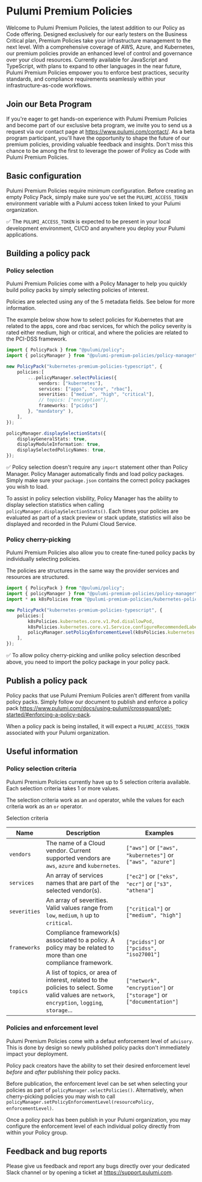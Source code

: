 # Pulumi Premium Policies

Welcome to Pulumi Premium Policies, the latest addition to our Policy as Code offering. Designed exclusively for our early testers on the Business Critical plan, Premium Policies take your infrastructure management to the next level. With a comprehensive coverage of AWS, Azure, and Kubernetes, our premium policies provide an enhanced level of control and governance over your cloud resources. Currently available for JavaScript and TypeScript, with plans to expand to other languages in the near future, Pulumi Premium Policies empower you to enforce best practices, security standards, and compliance requirements seamlessly within your infrastructure-as-code workflows.

## Join our Beta Program

If you're eager to get hands-on experience with Pulumi Premium Policies and become part of our exclusive beta program, we invite you to send us a request via our contact page at <https://www.pulumi.com/contact/>. As a beta program participant, you'll have the opportunity to shape the future of our premium policies, providing valuable feedback and insights. Don't miss this chance to be among the first to leverage the power of Policy as Code with Pulumi Premium Policies.

## Basic configuration

Pulumi Premium Policies require minimum configuration. Before creating an empty Policy Pack, simply make sure you've set the `PULUMI_ACCESS_TOKEN` environment variable with a Pulumi access token linked to your Pulumi organization.

✅ The `PULUMI_ACCESS_TOKEN` is expected to be present in your local development environment, CI/CD and anywhere you deploy your Pulumi applications.

## Building a policy pack

### Policy selection

Pulumi Premium Policies come with a Policy Manager to help you quickly build policy packs by simply selecting policies of interest.

Policies are selected using any of the 5 metadata fields. See below for more information.

The example below show how to select policies for Kubernetes that are related to the apps, core and rbac services, for which the policy severity is rated either medium, high or critical, and where the policies are related to the PCI-DSS framework.

```ts
import { PolicyPack } from "@pulumi/policy";
import { policyManager } from "@pulumi-premium-policies/policy-manager";

new PolicyPack("kubernetes-premium-policies-typescript", {
    policies:[
        ...policyManager.selectPolicies({
            vendors: ["kubernetes"],
            services: ["apps", "core", "rbac"],
            severities: ["medium", "high", "critical"],
            // topics: ["encryption"],
            frameworks: ["pcidss"]
        }, "mandatory" ),
    ],
});

policyManager.displaySelectionStats({
    displayGeneralStats: true,
    displayModuleInformation: true,
    displaySelectedPolicyNames: true,
});

```

✅ Policy selection doesn't require any `import` statement other than Policy Manager. Policy Manager automatically finds and load policy packages. Simply make sure your `package.json` contains the correct policy packages you wish to load.

To assist in policy selection visbility, Policy Manager has the ability to display selection statistics when calling `policyManager.displaySelectionStats()`. Each times your policies are evaluated as part of a stack preview or stack update, statistics will also be displayed and recorded in the Pulumi Cloud Service.

### Policy cherry-picking

Pulumi Premium Policies also allow you to create fine-tuned policy packs by individually selecting policies.

The policies are structures in the same way the provider services and resources are structured.

```ts
import { PolicyPack } from "@pulumi/policy";
import { policyManager } from "@pulumi-premium-policies/policy-manager";
import * as k8sPolicies from "@pulumi-premium-policies/kubernetes-policies";

new PolicyPack("kubernetes-premium-policies-typescript", {
    policies:[
        k8sPolicies.kubernetes.core.v1.Pod.disallowPod,
        k8sPolicies.kubernetes.core.v1.Service.configureRecommendedLabels,
        policyManager.setPolicyEnforcementLevel(k8sPolicies.kubernetes.apps.v1.Deployment.configureMinimumReplicaCount, "mandatory"),
    ],
});
```

✅ To allow policy cherry-picking and unlike policy selection described above, you need to import the policy package in your policy pack.

## Publish a policy pack

Policy packs that use Pulumi Premium Policies aren't different from vanilla policy packs. Simply follow our document to publish and enforce a policy pack <https://www.pulumi.com/docs/using-pulumi/crossguard/get-started/#enforcing-a-policy-pack>.

When a policy pack is being installed, it will expect a `PULUMI_ACCESS_TOKEN` associated with your Pulumi organization.

## Useful information

### Policy selection criteria

Pulumi Premium Policies currently have up to 5 selection criteria available. Each selection criteria takes 1 or more values.

The selection criteria work as an `and` operator, while the values for each criteria work as an `or` operator.

Selection criteria

| Name         | Description                                                                                                                                      | Examples                                                            |
|--------------|--------------------------------------------------------------------------------------------------------------------------------------------------|---------------------------------------------------------------------|
| `vendors`    | The name of a Cloud vendor. Current supported vendors are `aws`, `azure` and `kubernetes`.                                                       | `["aws"]` or `["aws", "kubernetes"]` or `["aws", "azure"]`          |
| `services`   | An array of services names that are part of the selected vendor(s).                                                                              | `["ec2"]` or `["eks", "ecr"]` or `["s3", "athena"]`                 |
| `severities` | An array of severities. Valid values range from `low`, `medium`, `h` up to `critical`.                                                           | `["critical"]` or `["medium", "high"]`                              |
| `frameworks` | Compliance framework(s) associated to a policy. A policy may be related to more than one compliance framework.                                   | `["pcidss"]` or `["pcidss", "iso27001"]`                            |
| `topics`     | A list of topics, or area of interest, related to the policies to select. Some valid values are `network`, `encryption`, `logging`, `storage`... | `["network", "encryption"]` or `["storage"]` or `["documentation"]` |

### Policies and enforcement level

Pulumi Premium Policies come with a defaut enforcement level of `advisory`. This is done by design so newly published policy packs don't immediately impact your deployment.

Policy pack creators have the ability to set their desired enforcement level *before* and *after* publishing their policy packs.

Before publication, the enforcement level can be set when selecting your policies as part of `policyManager.selectPolicies()`. Alternatively, when cherry-picking policies you may wish to call `policyManager.setPolicyEnforcementLevel(resourcePolicy, enforcementLevel)`.

Once a policy pack has been publish in your Pulumi organization, you may configure the enforcement level of each individual policy directly from within your Policy group.

## Feedback and bug reports

Please give us feedback and report any bugs directly over your dedicated Slack channel or by opening a ticket at <https://support.pulumi.com>.
